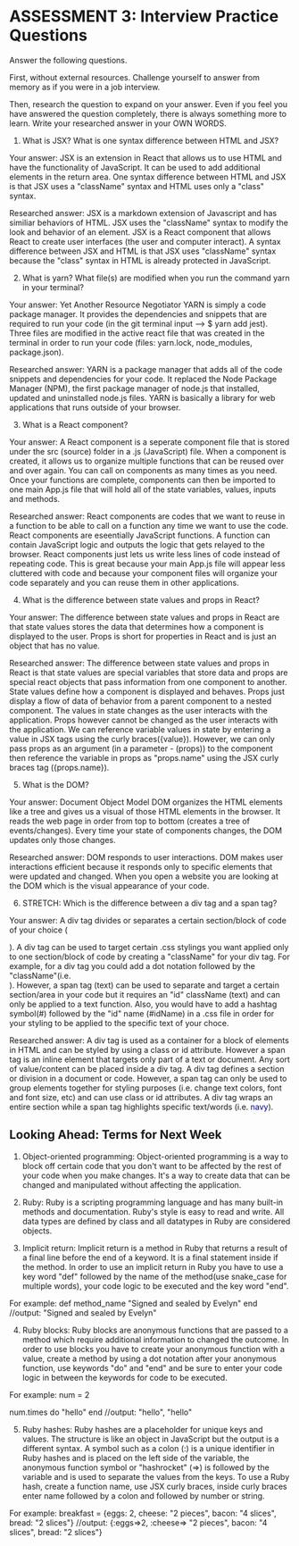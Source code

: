 # ASSESSMENT 3: Interview Practice Questions

Answer the following questions.

First, without external resources. Challenge yourself to answer from memory as if you were in a job interview.

Then, research the question to expand on your answer. Even if you feel you have answered the question completely, there is always something more to learn. Write your researched answer in your OWN WORDS.

1. What is JSX? What is one syntax difference between HTML and JSX?

Your answer:
JSX is an extension in React that allows us to use HTML and have the functionality of JavaScript. It can be used to add additional elements in the return area. One syntax difference between HTML and JSX is that JSX uses a "className" syntax and HTML uses only a "class" syntax.

Researched answer:
JSX is a markdown extension of Javascript and has similiar behaviors of HTML. JSX uses the "className" syntax to modify the look and behavior of an element. JSX is a React component that allows React to create user interfaces (the user and computer interact). A syntax difference between JSX and HTML is that JSX uses "className" syntax because the "class" syntax in HTML is already protected in JavaScript.   

2. What is yarn? What file(s) are modified when you run the command yarn in your terminal?

Your answer:
Yet
Another
Resource
Negotiator
YARN is simply a code package manager. It provides the dependencies and snippets that are required to run your code (in the git terminal input --> $ yarn add jest). Three files are modified in the active react file that was created in the terminal in order to run your code (files: yarn.lock, node_modules, package.json).  

Researched answer:
YARN is a package manager that adds all of the code snippets and dependencies for your code. It replaced the Node Package Manager (NPM), the first package manager of node.js that installed, updated and uninstalled node.js files. YARN is basically a library for web applications that runs outside of your browser.

3. What is a React component?

Your answer:
A React component is a seperate component file that is stored under the src (source) folder in a .js (JavaScript) file. When a component is created, it allows us to organize multiple functions that can be reused over and over again. You can call on components as many times as you need. Once your functions are complete, components can then be imported to one main App.js file that will hold all of the state variables, values, inputs and methods. 

Researched answer:
React components are codes that we want to reuse in a function to be able to call on a function any time we want to use the code. React components are eseentially JavaScript functions. A function can contain JavaScript logic and outputs the logic that gets relayed to the browser. React components just lets us write less lines of code instead of repeating code. This is great because your main App.js file will appear less cluttered with code and because your component files will organize your code separately and you can reuse them in other applications.  

4. What is the difference between state values and props in React?

Your answer:
The difference between state values and props in React are that state values stores the data that determines how a component is displayed to the user. Props is short for properties in React and is just an object that has no value. 

Researched answer:
The difference between state values and props in React is that state values are special variables that store data and props are special react objects that pass information from one component to another. State values define how a component is displayed and behaves. Props just display a flow of data of behavior from a parent component to a nested component. The values in state changes as the user interacts with the application. Props however cannot be changed as the user interacts with the application. We can reference variable values in state by entering a value in JSX tags using the curly braces({value}). However, we can only pass props as an argument (in a parameter - (props)) to the component then reference the variable in props as "props.name" using the JSX curly braces tag ({props.name}). 

5. What is the DOM?

Your answer:
Document
Object
Model
DOM organizes the HTML elements like a tree and gives us a visual of those HTML elements in the browser. It reads the web page in order from top to bottom (creates a tree of events/changes). Every time your state of components changes, the DOM updates only those changes.  

Researched answer:
DOM responds to user interactions. DOM makes user interactions efficient because it responds only to specific elements that were updated and changed. When you open a website you are looking at the DOM which is the visual appearance of your code.

6. STRETCH: Which is the difference between a div tag and a span tag?

Your answer:
A div tag divides or separates a certain section/block of code of your choice (<div></div>). A div tag can be used to target certain .css stylings you want applied only to one section/block of code by creating a "className" for your div tag. For example, for a div tag you could add a dot notation followed by the "className"(i.e. <div className=""></div>). However, a span tag (<span>text</span>) can be used to separate and target a certain section/area in your code but it requires an "id" className (<span id="idName">text</span>) and can only be applied to a text function. Also, you would have to add a hashtag symbol(#) followed by the "id" name (#idName) in a .css file in order for your styling to be applied to the specific text of your choce. 

Researched answer:
A div tag is used as a container for a block of elements in HTML and can be styled by using a class or id attribute. However a span tag is an inline element that targets only part of a text or document. Any sort of value/content can be placed inside a div tag. A div tag defines a section or division in a document or code. However, a span tag can only be used to group elements together for styling purposes (i.e. change text colors, font and font size, etc) and can use class or id attributes. A div tag wraps an entire section while a span tag highlights specific text/words (i.e. <span style="color:navy">navy</span>). 

## Looking Ahead: Terms for Next Week

1. Object-oriented programming: Object-oriented programming is a way to block off certain code that you don't want to be affected by the rest of your code when you make changes. It's a way to create data that can be changed and manipulated without affecting the application.

2. Ruby: Ruby is a scripting programming language and has many built-in methods and documentation. Ruby's style is easy to read and write. All data types are defined by class and all datatypes in Ruby are considered objects.

3. Implicit return: Implicit return is a method in Ruby that returns a result of a final line before the end of a keyword. It is a final statement inside if the method. In order to use an implicit return in Ruby you have to use a key word "def" followed by the name of the method(use snake_case for multiple words), your code logic to be executed and the key word "end". 

For example:
def method_name
  "Signed and sealed by Evelyn"
end
//output: "Signed and sealed by Evelyn"

4. Ruby blocks: Ruby blocks are anonymous functions that are passed to a method which require additional information to changed the outcome. In order to use blocks you have to create your anonymous function with a value, create a method by using a dot notation after your anonymous function, use keywords "do" and "end" and be sure to enter your code logic in between the keywords for code to be executed. 

For example:
num = 2

num.times do
  "hello"
end
//output: "hello", "hello"

5. Ruby hashes: Ruby hashes are a placeholder for unique keys and values. The structure is like an object in JavaScript but the output is a different syntax. A symbol such as a colon (:) is a unique identifier in Ruby hashes and is placed on the left side of the variable, the anonymous function symbol or "hashrocket" (=>) is followed by the variable and is used to separate the values from the keys. To use a Ruby hash, create a function name, use JSX curly braces, inside curly braces enter name followed by a colon and followed by number or string. 

For example: 
breakfast = {eggs: 2, cheese: "2 pieces", bacon: "4 slices", bread: "2 slices"}
//output: {:eggs=>2, :cheese=> "2 pieces", bacon: "4 slices", bread: "2 slices"}
